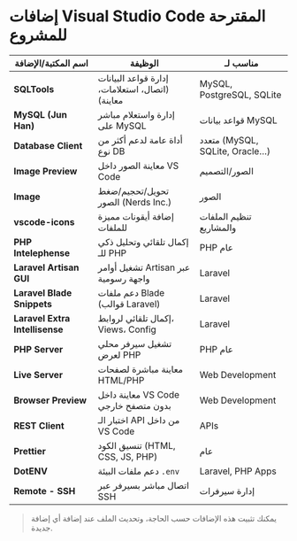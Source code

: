 # إضافات Visual Studio Code المقترحة للمشروع

| اسم المكتبة/الإضافة            | الوظيفة                                         | مناسب لـ                       |
| ------------------------------ | ----------------------------------------------- | ------------------------------ |
| **SQLTools**                   | إدارة قواعد البيانات (اتصال، استعلامات، معاينة) | MySQL, PostgreSQL, SQLite      |
| **MySQL (Jun Han)**            | إدارة واستعلام مباشر على MySQL                  | قواعد بيانات MySQL             |
| **Database Client**            | أداة عامة لدعم أكثر من نوع DB                   | متعدد (MySQL, SQLite, Oracle…) |
| **Image Preview**              | معاينة الصور داخل VS Code                       | الصور/التصميم                  |
| **Image**                      | تحويل/تحجيم/ضغط الصور (Nerds Inc.)              | الصور                          |
| **vscode-icons**               | إضافة أيقونات مميزة للملفات                     | تنظيم الملفات والمشاريع        |
| **PHP Intelephense**           | إكمال تلقائي وتحليل ذكي للـ PHP                 | PHP عام                        |
| **Laravel Artisan GUI**        | تشغيل أوامر Artisan عبر واجهة رسومية            | Laravel                        |
| **Laravel Blade Snippets**     | دعم ملفات Blade (قوالب Laravel)                 | Laravel                        |
| **Laravel Extra Intellisense** | إكمال تلقائي لروابط، Views، Config              | Laravel                        |
| **PHP Server**                 | تشغيل سيرفر محلي لعرض PHP                       | PHP عام                        |
| **Live Server**                | معاينة مباشرة لصفحات HTML/PHP                   | Web Development                |
| **Browser Preview**            | معاينة داخل VS Code بدون متصفح خارجي            | Web Development                |
| **REST Client**                | اختبار الـ API من داخل VS Code                  | APIs                           |
| **Prettier**                   | تنسيق الكود (HTML, CSS, JS, PHP)                | عام                            |
| **DotENV**                     | دعم ملفات البيئة `.env`                         | Laravel, PHP Apps              |
| **Remote - SSH**               | اتصال مباشر بسيرفر عبر SSH                      | إدارة سيرفرات                  |

> يمكنك تثبيت هذه الإضافات حسب الحاجة، وتحديث الملف عند إضافة أي إضافة جديدة.
